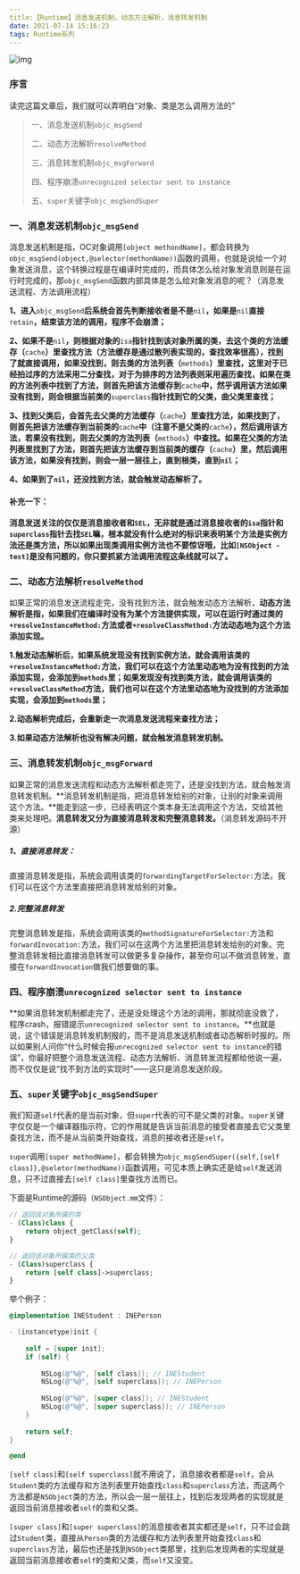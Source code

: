 ```yaml
---
title:【Runtime】消息发送机制，动态方法解析，消息转发机制
date: 2021-07-14 15:16:23
tags: Runtime系列
---
```


![img](https://blog-1311875715.cos.ap-beijing.myqcloud.com/blog/1200-20220714151902097.png)

### 序言

读完这篇文章后，我们就可以弄明白“对象、类是怎么调用方法的”



> 一、消息发送机制`objc_msgSend`
>
> 二、动态方法解析`resolveMethod`
>
> 三、消息转发机制`objc_msgForward`
>
> 四、程序崩溃`unrecognized selector sent to instance`
>
> 五、`super`关键字`objc_msgSendSuper`

<!--more-->

### 一、消息发送机制`objc_msgSend`

消息发送机制是指，OC对象调用`[object methondName]`，都会转换为`objc_msgSend(object,@selector(methonName))`函数的调用，也就是说给一个对象发送消息，这个转换过程是在编译时完成的，而具体怎么给对象发消息则是在运行时完成的，那`objc_msgSend`函数内部具体是怎么给对象发消息的呢？（消息发送流程、方法调用流程）

**1、进入**`objc_msgSend`**后系统会首先判断接收者是不是**`nil`**，如果是**`nil`**直接**`retain`**，结束该方法的调用，程序不会崩溃；**

**2、如果不是**`nil`**，则根据对象的**`isa`**指针找到该对象所属的类，去这个类的方法缓存（**`cache`**）里查找方法（方法缓存是通过散列表实现的，查找效率很高），找到了就直接调用，如果没找到，则去类的方法列表（**`methods`**）里查找，这里对于已经拍过序的方法采用二分查找，对于为排序的方法列表则采用遍历查找，如果在类的方法列表中找到了方法，则首先把该方法缓存到**`cache`**中，然乎调用该方法如果没有找到，则会根据当前类的**`superclass`**指针找到它的父类，曲父类里查找；**

**3、找到父类后，会首先去父类的方法缓存（**`cache`**）里查找方法，如果找到了，则首先把该方法缓存到当前类的**`cache`**中（注意不是父类的**`cache`**），然后调用该方法，若果没有找到，则去父类的方法列表（**`methods`**）中查找。如果在父类的方法列表里找到了方法，则首先把该方法缓存到当前类的缓存（**`cache`**）里，然后调用该方法，如果没有找到，则会一层一层往上，直到根类，直到`nil`；**

**4、如果到了`nil`，还没找到方法，就会触发动态解析了。**

#### 补充一下：

**消息发送关注的仅仅是消息接收者和`SEL`，无非就是通过消息接收者的`isa`指针和`superclass`指针去找`SEL`嘛，根本就没有什么绝对的标识来表明某个方法是实例方法还是类方法，所以如果出现类调用实例方法也不要惊讶哦，比如`[NSObject -test]`是没有问题的，你只要抓紧方法调用流程这条线就可以了。**

### 二、动态方法解析`resolveMethod`

如果正常的消息发送流程走完，没有找到方法，就会触发动态方法解析，**动态方法解析是指，如果我们在编译时没有为某个方法提供实现，可以在运行时通过类的`+resolveInstanceMethod:`方法或者`+resolveClassMethod:`方法动态地为这个方法添加实现。**

**1.触发动态解析后，如果系统发现没有找到实例方法，就会调用该类的`+resolveInstanceMethod:`方法，我们可以在这个方法里动态地为没有找到的方法添加实现，会添加到`methods`里；如果发现没有找到类方法，就会调用该类的`+resolveClassMethod`方法，我们也可以在这个方法里动态地为没找到的方法添加实现，会添加到`methods`里；**

**2.动态解析完成后，会重新走一次消息发送流程来查找方法；**

**3.如果动态方法解析也没有解决问题，就会触发消息转发机制。**

### 三、消息转发机制`objc_msgForward`

如果正常的消息发送流程和动态方法解析都走完了，还是没找到方法，就会触发消息转发机制。**消息转发机制是指，把消息转发给别的对象，让别的对象来调用这个方法。**能走到这一步，已经表明这个类本身无法调用这个方法，交给其他类来处理吧。**消息转发又分为直接消息转发和完整消息转发。**（消息转发源码不开源）

##### 1、直接消息转发：

直接消息转发是指，系统会调用该类的`forwardingTargetForSelector:`方法，我们可以在这个方法里直接把消息转发给别的对象。

##### 2.完整消息转发

完整消息转发是指，系统会调用该类的`methodSignatureForSelector:`方法和`forwardInvocation:`方法，我们可以在这两个方法里把消息转发给别的对象。完整消息转发相比直接消息转发可以做更多复杂操作，甚至你可以不做消息转发，直接在`forwardInvocation`做我们想要做的事。

### 四、程序崩溃`unrecognized selector sent to instance`

**如果消息转发机制都走完了，还是没处理这个方法的调用，那就彻底没救了，程序crash，报错提示`unrecognized selector sent to instance`。**也就是说，这个错误是消息转发机制报的，而不是消息发送机制或者动态解析时报的。所以如果别人问你“什么时候会报`unrecognized selector sent to instance`的错误”，你最好把整个消息发送流程、动态方法解析、消息转发流程都给他说一遍，而不仅仅是说“找不到方法的实现时”——这只是消息发送阶段。

### 五、`super`关键字`objc_msgSendSuper`

我们知道`self`代表的是当前对象，但`super`代表的可不是父类的对象。`super`关键字仅仅是一个编译器指示符，它的作用就是告诉当前消息的接受者直接去它父类里查找方法，而不是从当前类开始查找，消息的接收者还是`self`。

`super`调用`[super methodName]`，都会转换为`objc_msgSendSuper({self,[self class]},@seletor(methodName))`函数调用，可见本质上确实还是给`self`发送消息，只不过直接去`[self class]`里查找方法而已。

下面是Runtime的源码（`NSObject.mm`文件）：

```php
// 返回该对象所属的类
- (Class)class {
    return object_getClass(self); 
}

// 返回该对象所属类的父类
- (Class)superclass {
    return [self class]->superclass; 
}
```

举个例子：

```objectivec
@implementation INEStudent : INEPerson

- (instancetype)init {
    
    self = [super init];
    if (self) {
        
        NSLog(@"%@", [self class]); // INEStudent
        NSLog(@"%@", [self superclass]); // INEPerson
        
        NSLog(@"%@", [super class]); // INEStudent
        NSLog(@"%@", [super superclass]); // INEPerson
    }
    
    return self;
}

@end
```

`[self class]`和`[self superclass]`就不用说了，消息接收者都是`self`，会从`Student`类的方法缓存和方法列表里开始查找`class`和`superclass`方法，而这两个方法都是`NSObject`类的方法，所以会一层一层往上，找到后发现两者的实现就是返回当前消息接收者`self`的类和父类。

`[super class]`和`[super superclass]`的消息接收者其实都还是`self`，只不过会跳过`Student`类，直接从`Person`类的方法缓存和方法列表里开始查找`class`和`superclass`方法，最后也还是找到`NSObject`类那里，找到后发现两者的实现就是返回当前消息接收者`self`的类和父类，而`self`又没变。